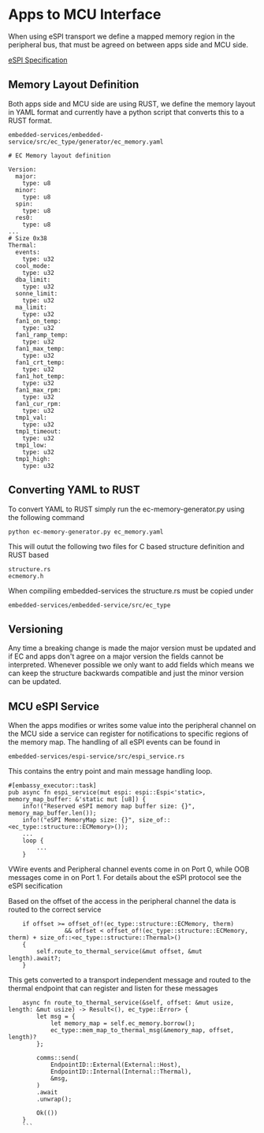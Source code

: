 # Apps to MCU Interface

When using eSPI transport we define a mapped memory region in the peripheral bus, that must be agreed on between apps side and MCU side.


[eSPI Specification](https://www.intel.com/content/www/us/en/content-details/841685/enhanced-serial-peripheral-interface-espi-interface-base-specification-for-client-and-server-platforms.html)

## Memory Layout Definition

Both apps side and MCU side are using RUST, we define the memory layout in YAML format and currently have a python script that converts this to a RUST format.

`embedded-services/embedded-service/src/ec_type/generator/ec_memory.yaml`

```
# EC Memory layout definition

Version:
  major:
    type: u8
  minor:
    type: u8
  spin:
    type: u8
  res0:
    type: u8
...
# Size 0x38
Thermal:
  events:
    type: u32
  cool_mode:
    type: u32
  dba_limit:
    type: u32
  sonne_limit:
    type: u32
  ma_limit:
    type: u32
  fan1_on_temp:
    type: u32
  fan1_ramp_temp:
    type: u32
  fan1_max_temp:
    type: u32
  fan1_crt_temp:
    type: u32
  fan1_hot_temp:
    type: u32
  fan1_max_rpm:
    type: u32
  fan1_cur_rpm:
    type: u32
  tmp1_val:
    type: u32
  tmp1_timeout:
    type: u32
  tmp1_low:
    type: u32
  tmp1_high:
    type: u32

```

## Converting YAML to RUST

To convert YAML to RUST simply run the ec-memory-generator.py using the following command

`python ec-memory-generator.py ec_memory.yaml`

This will outut the following two files for C based structure definition and RUST based

```
structure.rs
ecmemory.h
```

When compiling embedded-services the structure.rs must be copied under

`embedded-services/embedded-service/src/ec_type`

## Versioning

Any time a breaking change is made the major version must be updated and if EC and apps don't agree on a major version the fields cannot be interpreted. Whenever possible we only want to add fields which means we can keep the structure backwards compatible and just the minor version can be updated.

## MCU eSPI Service

When the apps modifies or writes some value into the peripheral channel on the MCU side a service can register for notifications to specific regions of the memory map. The handling of all eSPI events can be found in

`embedded-services/espi-service/src/espi_service.rs`

This contains the entry point and main message handling loop.

```
#[embassy_executor::task]
pub async fn espi_service(mut espi: espi::Espi<'static>, memory_map_buffer: &'static mut [u8]) {
    info!("Reserved eSPI memory map buffer size: {}", memory_map_buffer.len());
    info!("eSPI MemoryMap size: {}", size_of::<ec_type::structure::ECMemory>());
    ...
    loop {
        ...
    }
```

VWire events and Peripheral channel events come in on Port 0, while OOB messages come in on Port 1. For details about the eSPI protocol see the eSPI secification

Based on the offset of the access in the peripheral channel the data is routed to the correct service

```
    if offset >= offset_of!(ec_type::structure::ECMemory, therm)
                && offset < offset_of!(ec_type::structure::ECMemory, therm) + size_of::<ec_type::structure::Thermal>()
    {
        self.route_to_thermal_service(&mut offset, &mut length).await?;
    }
```

This gets converted to a transport independent message and routed to the thermal endpoint that can register and listen for these messages

```
    async fn route_to_thermal_service(&self, offset: &mut usize, length: &mut usize) -> Result<(), ec_type::Error> {
        let msg = {
            let memory_map = self.ec_memory.borrow();
            ec_type::mem_map_to_thermal_msg(&memory_map, offset, length)?
        };

        comms::send(
            EndpointID::External(External::Host),
            EndpointID::Internal(Internal::Thermal),
            &msg,
        )
        .await
        .unwrap();

        Ok(())
    }
    ```
